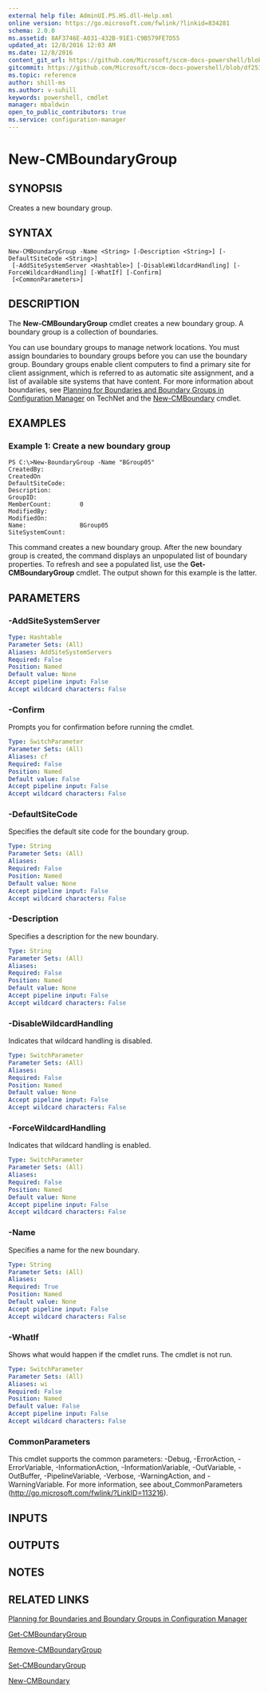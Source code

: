 ```yaml
---
external help file: AdminUI.PS.HS.dll-Help.xml
online version: https://go.microsoft.com/fwlink/?linkid=834281
schema: 2.0.0
ms.assetid: 8AF3746E-A031-432B-91E1-C9B579FE7D55
updated_at: 12/8/2016 12:03 AM
ms.date: 12/8/2016
content_git_url: https://github.com/Microsoft/sccm-docs-powershell/blob/live/sccm-cmdlets/ConfigurationManager/vlatest/New-CMBoundaryGroup.md
gitcommit: https://github.com/Microsoft/sccm-docs-powershell/blob/df25317d1d5737b1e71a2bef3a993bb95cd1bbf5/sccm-cmdlets/ConfigurationManager/vlatest/New-CMBoundaryGroup.md
ms.topic: reference
author: shill-ms
ms.author: v-suhill
keywords: powershell, cmdlet
manager: mbaldwin
open_to_public_contributors: true
ms.service: configuration-manager
---
```


# New-CMBoundaryGroup

## SYNOPSIS
Creates a new boundary group.

## SYNTAX

```
New-CMBoundaryGroup -Name <String> [-Description <String>] [-DefaultSiteCode <String>]
 [-AddSiteSystemServer <Hashtable>] [-DisableWildcardHandling] [-ForceWildcardHandling] [-WhatIf] [-Confirm]
 [<CommonParameters>]
```

## DESCRIPTION
The **New-CMBoundaryGroup** cmdlet creates a new boundary group.
A boundary group is a collection of boundaries.

You can use boundary groups to manage network locations.
You must assign boundaries to boundary groups before you can use the boundary group.
Boundary groups enable client computers to find a primary site for client assignment, which is referred to as automatic site assignment, and a list of available site systems that have content.
For more information about boundaries, see [Planning for Boundaries and Boundary Groups in Configuration Manager](http://go.microsoft.com/fwlink/?LinkId=266225) on TechNet and the [New-CMBoundary](./New-CMBoundary.md) cmdlet.

## EXAMPLES

### Example 1: Create a new boundary group
```
PS C:\>New-BoundaryGroup -Name "BGroup05"
CreatedBy:          
CreatedOn           
DefaultSiteCode: 
Description: 
GroupID:            
MemberCount:        0
ModifiedBy:         
ModifiedOn:         
Name:               BGroup05 
SiteSystemCount:
```

This command creates a new boundary group.
After the new boundary group is created, the command displays an unpopulated list of boundary properties.
To refresh and see a populated list, use the **Get-CMBoundaryGroup** cmdlet.
The output shown for this example is the latter.

## PARAMETERS

### -AddSiteSystemServer


```yaml
Type: Hashtable
Parameter Sets: (All)
Aliases: AddSiteSystemServers
Required: False
Position: Named
Default value: None
Accept pipeline input: False
Accept wildcard characters: False
```

### -Confirm
Prompts you for confirmation before running the cmdlet.

```yaml
Type: SwitchParameter
Parameter Sets: (All)
Aliases: cf
Required: False
Position: Named
Default value: False
Accept pipeline input: False
Accept wildcard characters: False
```

### -DefaultSiteCode
Specifies the default site code for the boundary group.

```yaml
Type: String
Parameter Sets: (All)
Aliases: 
Required: False
Position: Named
Default value: None
Accept pipeline input: False
Accept wildcard characters: False
```

### -Description
Specifies a description for the new boundary.

```yaml
Type: String
Parameter Sets: (All)
Aliases: 
Required: False
Position: Named
Default value: None
Accept pipeline input: False
Accept wildcard characters: False
```

### -DisableWildcardHandling
Indicates that wildcard handling is disabled.

```yaml
Type: SwitchParameter
Parameter Sets: (All)
Aliases: 
Required: False
Position: Named
Default value: None
Accept pipeline input: False
Accept wildcard characters: False
```

### -ForceWildcardHandling
Indicates that wildcard handling is enabled.

```yaml
Type: SwitchParameter
Parameter Sets: (All)
Aliases: 
Required: False
Position: Named
Default value: None
Accept pipeline input: False
Accept wildcard characters: False
```

### -Name
Specifies a name for the new boundary.

```yaml
Type: String
Parameter Sets: (All)
Aliases: 
Required: True
Position: Named
Default value: None
Accept pipeline input: False
Accept wildcard characters: False
```

### -WhatIf
Shows what would happen if the cmdlet runs.
The cmdlet is not run.

```yaml
Type: SwitchParameter
Parameter Sets: (All)
Aliases: wi
Required: False
Position: Named
Default value: False
Accept pipeline input: False
Accept wildcard characters: False
```

### CommonParameters
This cmdlet supports the common parameters: -Debug, -ErrorAction, -ErrorVariable, -InformationAction, -InformationVariable, -OutVariable, -OutBuffer, -PipelineVariable, -Verbose, -WarningAction, and -WarningVariable. For more information, see about_CommonParameters (http://go.microsoft.com/fwlink/?LinkID=113216).

## INPUTS

## OUTPUTS

## NOTES

## RELATED LINKS

[Planning for Boundaries and Boundary Groups in Configuration Manager](http://go.microsoft.com/fwlink/?LinkId=266225)

[Get-CMBoundaryGroup](xref:ConfigurationManager/vlatest/Get-CMBoundaryGroup.md)

[Remove-CMBoundaryGroup](xref:ConfigurationManager/vlatest/Remove-CMBoundaryGroup.md)

[Set-CMBoundaryGroup](xref:ConfigurationManager/vlatest/Set-CMBoundaryGroup.md)

[New-CMBoundary](xref:ConfigurationManager/vlatest/New-CMBoundary.md)


